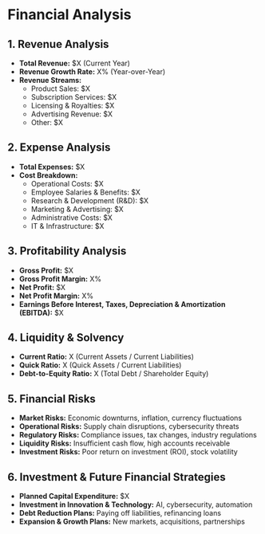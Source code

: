 # Financial Analysis

## 1. **Revenue Analysis**
- **Total Revenue:** $X (Current Year)  
- **Revenue Growth Rate:** X% (Year-over-Year)  
- **Revenue Streams:**
  - Product Sales: $X  
  - Subscription Services: $X  
  - Licensing & Royalties: $X  
  - Advertising Revenue: $X  
  - Other: $X  

## 2. **Expense Analysis**
- **Total Expenses:** $X  
- **Cost Breakdown:**
  - Operational Costs: $X  
  - Employee Salaries & Benefits: $X  
  - Research & Development (R&D): $X  
  - Marketing & Advertising: $X  
  - Administrative Costs: $X  
  - IT & Infrastructure: $X  

## 3. **Profitability Analysis**
- **Gross Profit:** $X  
- **Gross Profit Margin:** X%  
- **Net Profit:** $X  
- **Net Profit Margin:** X%  
- **Earnings Before Interest, Taxes, Depreciation & Amortization (EBITDA):** $X  

## 4. **Liquidity & Solvency**
- **Current Ratio:** X (Current Assets / Current Liabilities)  
- **Quick Ratio:** X (Quick Assets / Current Liabilities)  
- **Debt-to-Equity Ratio:** X (Total Debt / Shareholder Equity)  

## 5. **Financial Risks**
- **Market Risks:** Economic downturns, inflation, currency fluctuations  
- **Operational Risks:** Supply chain disruptions, cybersecurity threats  
- **Regulatory Risks:** Compliance issues, tax changes, industry regulations  
- **Liquidity Risks:** Insufficient cash flow, high accounts receivable  
- **Investment Risks:** Poor return on investment (ROI), stock volatility  

## 6. **Investment & Future Financial Strategies**
- **Planned Capital Expenditure:** $X  
- **Investment in Innovation & Technology:** AI, cybersecurity, automation  
- **Debt Reduction Plans:** Paying off liabilities, refinancing loans  
- **Expansion & Growth Plans:** New markets, acquisitions, partnerships  
